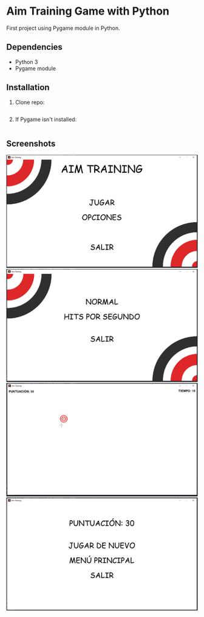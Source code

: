 # Aim Training Game with Python

First project using Pygame module in Python.

## Dependencies
* Python 3
* Pygame module

## Installation
1. Clone repo:
``` git clone https://github.com/ManuLosta/aim-training.git
```

2. If Pygame isn't installed:
``` pip install pygame
```

## Screenshots

![Screenshot](/screenshots/screenshot_1.png)
![Screenshot](/screenshots/screenshot_2.png)
![Screenshot](/screenshots/screenshot_3.png)
![Screenshot](/screenshots/screenshot_4.png)
